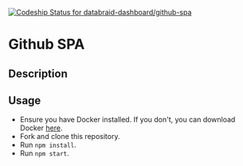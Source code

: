 [ ![Codeship Status for databraid-dashboard/github-spa](https://app.codeship.com/projects/f0227430-83cf-0135-7c1f-06f0d61a31a7/status?branch=master)](https://app.codeship.com/projects/247365)

# Github SPA

## Description

## Usage
- Ensure you have Docker installed. If you don't, you can download Docker [here](https://www.docker.com/community-edition).
- Fork and clone this repository.
- Run `npm install`.
- Run `npm start`.
